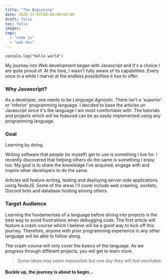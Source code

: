 ```yaml
---
title: "The Beginning"
date: 2020-11-01T08:00:00+03:00
draft: false
toc: false
images:
tags:
  - "node js"
  - "web dev"
---
```


```
console.log("hello world")
```

My journey into Web development began with Javascript and It's a choice I am quite proud of. At the time, I wasn't fully aware of its capabilities. Every once in a while I marvel at the endless possibilities  it has to offer. 

### Why Javascript?

As a developer, one needs to be *Language Agnostic*. There isn't a 'superior' or 'inferior' programming language. I decided to base the articles on Javascript since it's the language I am most comfortable with. The tutorials and projects which will be featured can be as easily implemented using any programming language.

### Goal

Learning by doing.

Writing software that people (or myself) get to use is something I live for. I recently discovered that helping others do the same is something I enjoy too. My goal is to share the knowledge I've acquired, engage with and inspire other developers to do the same.

Articles will feature writing, testing and deploying server-side applications using NodeJS. Some of the areas I'll cover include web crawling, sockets, Discord bots and database hosting among others.

### Target Audience

Learning the fundamentals of a language before diving into projects is the best way to avoid frustrations when debugging code. The first article will feature a crash-course which I believe will be a good way to kick off this journey. Therefore, anyone with prior programming experience in any other language will be able to follow along.

The crash-course will only cover the basics of the language. As we progress through different projects, you will get to learn more.


> Some ideas may seem impossible but one day they will feel inevitable.


#### Buckle up, the journey is about to begin...